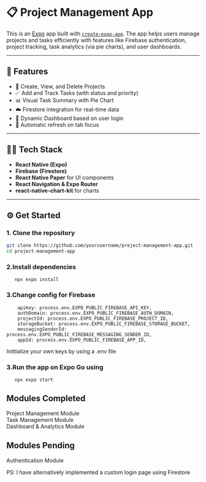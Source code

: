 # 📋 Project Management App

This is an [Expo](https://expo.dev) app built with [`create-expo-app`](https://www.npmjs.com/package/create-expo-app). The app helps users manage projects and tasks efficiently with features like Firebase authentication, project tracking, task analytics (via pie charts), and user dashboards.

---

## 🚀 Features

- 📂 Create, View, and Delete Projects
- ✅ Add and Track Tasks (with status and priority)
- 📊 Visual Task Summary with Pie Chart
- ☁️ Firestore integration for real-time data
- 🧠 Dynamic Dashboard based on user login
- 🔁 Automatic refresh on tab focus

---

## 🧑‍💻 Tech Stack

- **React Native (Expo)**
- **Firebase (Firestore)**
- **React Native Paper** for UI components
- **React Navigation & Expo Router**
- **react-native-chart-kit** for charts

---

## ⚙️ Get Started

### 1. Clone the repository

```bash
git clone https://github.com/yourusername/project-management-app.git
cd project-management-app
```

### 2.Install dependencies 
```aiignore
   npx expo install
```

### 3.Change config for Firebase
```aiignore
    apiKey: process.env.EXPO_PUBLIC_FIREBASE_API_KEY,
    authDomain: process.env.EXPO_PUBLIC_FIREBASE_AUTH_DOMAIN,
    projectId: process.env.EXPO_PUBLIC_FIREBASE_PROJECT_ID,
    storageBucket: process.env.EXPO_PUBLIC_FIREBASE_STORAGE_BUCKET,
    messagingSenderId: process.env.EXPO_PUBLIC_FIREBASE_MESSAGING_SENDER_ID,
    appId: process.env.EXPO_PUBLIC_FIREBASE_APP_ID,
```
Inittialize your own keys by using a .env file

### 3.Run the app on Expo Go using
```aiignore
   npx expo start
```

## Modules Completed 
Project Management Module\
Task Management Module\
Dashboard & Analytics Module

## Modules Pending
Authentication Module

PS: I have alternatively implemented a custom login page using Firestore




